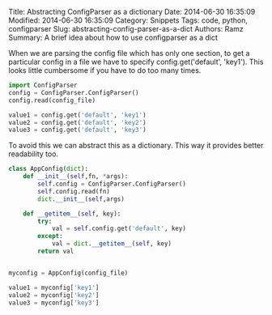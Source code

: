 Title: Abstracting ConfigParser as a dictionary
Date: 2014-06-30 16:35:09
Modified: 2014-06-30 16:35:09
Category: Snippets
Tags: code, python, configparser
Slug: abstracting-config-parser-as-a-dict
Authors: Ramz
Summary: A brief idea about how to use configparser as a dict


When we are parsing the config file which has only one section, to get a particular config in a file we have to
specify config.get('default', 'key1'). This looks little cumbersome if you have to do too many times.

``` python
import ConfigParser
config = ConfigParser.ConfigParser()
config.read(config_file)

value1 = config.get('default', 'key1')
value2 = config.get('default', 'key2')
value3 = config.get('default', 'key3')
```

To avoid this we can abstract this as a dictionary. This way it provides better readability too.

``` python 
class AppConfig(dict):
    def __init__(self,fn, *args):
        self.config = ConfigParser.ConfigParser()
        self.config.read(fn)
        dict.__init__(self,args)

    def __getitem__(self, key):
        try:
            val = self.config.get('default', key)
        except:
            val = dict.__getitem__(self, key)
        return val


myconfig = AppConfig(config_file)

value1 = myconfig['key1']
value2 = myconfig['key2']
value3 = myconfig['key3']
```

